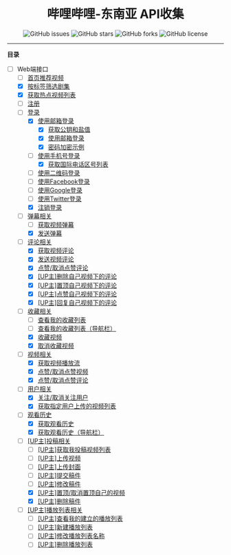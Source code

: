 <h1 align="center">哔哩哔哩-东南亚 API收集</h1>
<p align="center">
    <a href="https://github.com/7rikka/bilibili-sa-api-docs/issues" style="text-decoration:none">
        <img src="https://img.shields.io/github/issues/7rikka/bilibili-sa-api-docs.svg" alt="GitHub issues"/>
    </a>
    <a href="https://github.com/7rikka/bilibili-sa-api-docs/stargazers" style="text-decoration:none" >
        <img src="https://img.shields.io/github/stars/7rikka/bilibili-sa-api-docs.svg" alt="GitHub stars"/>
    </a>
    <a href="https://github.com/7rikka/bilibili-sa-api-docs/network" style="text-decoration:none" >
        <img src="https://img.shields.io/github/forks/7rikka/bilibili-sa-api-docs.svg" alt="GitHub forks"/>
    </a>
    <a href="https://github.com/7rikka/bilibili-sa-api-docs/blob/master/LICENSE" style="text-decoration:none" >
        <img src="https://img.shields.io/badge/License-CC%20BY--NC%204.0-lightgrey.svg" alt="GitHub license"/>
    </a>
</p>

---

**目录**

- [ ] Web端接口
    - [ ] [首页推荐视频]()
    - [X] [按标签筛选剧集](category/video_filter.md#按标签筛选剧集)
    - [X] [获取热点视频列表](popular/popular.md#获取热点视频列表)
    - [ ] [注册]()
    - [ ] [登录]()
      - [X] [使用邮箱登录](login/email.md)
        - [X] [获取公钥和盐值](login/email.md#获取公钥和盐值)
        - [X] [使用邮箱登录](login/email.md#使用邮箱登录)
        - [X] [密码加密示例](login/email.md#密码加密示例)
      - [ ] [使用手机号登录]()
        - [X] [获取国际电话区号列表](login/sms.md#获取国际电话区号列表)
      - [ ] [使用二维码登录]()
      - [ ] [使用Facebook登录]()
      - [ ] [使用Google登录]()
      - [ ] [使用Twitter登录]()
      - [X] [注销登录](login/exit.md#注销登录)
    - [ ] [弹幕相关]()
      - [ ] [获取视频弹幕](danmaku/danmaku.md#获取视频弹幕)
      - [X] [发送弹幕](danmaku/send.md#发送弹幕)
    - [ ] [评论相关]()
      - [X] [获取视频评论](reply/reply.md#获取视频评论)
      - [X] [发送视频评论](reply/send.md#发送视频评论)
      - [X] [点赞/取消点赞评论](reply/like.md#点赞/取消点赞评论)
      - [X] [[UP主]删除自己视频下的评论](reply/del.md#UP主删除自己视频下的评论)
      - [X] [[UP主]置顶自己视频下的评论](reply/top.md#UP主置顶自己视频下的评论)
      - [X] [[UP主]点赞自己视频下的评论](reply/like.md#UP主点赞自己视频下的评论)
      - [X] [[UP主]回复自己视频下的评论](reply/send.md#UP主回复自己视频下的评论)
    - [ ] [收藏相关]()
      - [ ] [查看我的收藏列表]()
      - [ ] [查看我的收藏列表（导航栏）]()
      - [X] [收藏视频](fav/fav.md#收藏视频)
      - [X] [取消收藏视频](fav/fav.md#取消收藏视频)
    - [ ] [视频相关]()
        - [X] [获取视频播放流](video/playurl.md#获取视频播放流)
        - [X] [点赞/取消点赞视频](video/like.md#点赞/取消点赞视频)
        - [X] [点赞/取消点赞评论](video/like.md#点赞/取消点赞评论)
    - [ ] [用户相关]()
        - [X] [关注/取消关注用户](user/follow.md#关注/取消关注用户)
        - [X] [获取指定用户上传的视频列表](user/video.md#获取指定用户上传的视频列表)
    - [ ] [观看历史]()
        - [X] [获取观看历史](history/history.md#获取观看历史)
        - [X] [获取观看历史（导航栏）](history/history.md#获取观看历史（导航栏）)
    - [ ] [[UP主]投稿相关]()
        - [ ] [[UP主]获取我投稿视频列表]()
        - [ ] [[UP主]上传视频]()
        - [ ] [[UP主]上传封面]()
        - [ ] [[UP主]提交稿件]()
        - [ ] [[UP主]修改稿件]()
        - [X] [[UP主]置顶/取消置顶自己的视频](up/top.md#UP主置顶/取消置顶自己的视频)
        - [X] [[UP主]删除稿件](up/del.md#UP主删除稿件)
    - [ ] [[UP主]播放列表相关]()
        - [ ] [[UP主]查看我的建立的播放列表]()
        - [ ] [[UP主]新建播放列表]()
        - [ ] [[UP主]修改播放列表名称]()
        - [ ] [[UP主]删除播放列表]()
